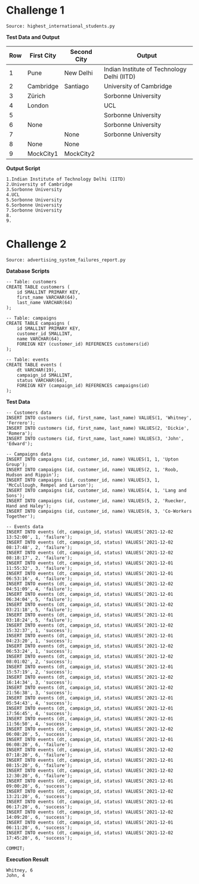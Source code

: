 # Challenge 1

```
Source: highest_international_students.py
```

**Test Data and Output**

| Row | First City  | Second City   | Output                                      |
|-----|-------------|---------------|---------------------------------------------|
|  1  | Pune        | New Delhi     | Indian Institute of Technology Delhi (IITD) |
|  2  | Cambridge   | Santiago      | University of Cambridge                     |
|  3  | Zürich      |               | Sorbonne University                         |
|  4  | London      |               | UCL                                         |
|  5  |             |               | Sorbonne University                         |
|  6  | None        |               | Sorbonne University                         |
|  7  |             | None          | Sorbonne University                         |
|  8  | None        | None          |                                             |
|  9  | MockCity1   | MockCity2     |                                             |

**Output Script**

```
1.Indian Institute of Technology Delhi (IITD) 
2.University of Cambridge                      
3.Sorbonne University                           
4.UCL                                          
5.Sorbonne University                          
6.Sorbonne University                          
7.Sorbonne University                          
8.                                             
9.                                             
```

# Challenge 2

```
Source: advertising_system_failures_report.py
```

**Database Scripts**

```
-- Table: customers
CREATE TABLE customers (
    id SMALLINT PRIMARY KEY,
    first_name VARCHAR(64),
    last_name VARCHAR(64)
);
```

```
-- Table: campaigns
CREATE TABLE campaigns (
    id SMALLINT PRIMARY KEY,
    customer_id SMALLINT,
    name VARCHAR(64),
    FOREIGN KEY (customer_id) REFERENCES customers(id)
);
```

```
-- Table: events
CREATE TABLE events (
    dt VARCHAR(19),
    campaign_id SMALLINT,
    status VARCHAR(64),
    FOREIGN KEY (campaign_id) REFERENCES campaigns(id)
);
```

**Test Data**

```
-- Customers data
INSERT INTO customers (id, first_name, last_name) VALUES(1, 'Whitney', 'Ferrero');
INSERT INTO customers (id, first_name, last_name) VALUES(2, 'Dickie', 'Romera');
INSERT INTO customers (id, first_name, last_name) VALUES(3, 'John', 'Edward');

-- Campaigns data
INSERT INTO campaigns (id, customer_id, name) VALUES(1, 1, 'Upton Group');
INSERT INTO campaigns (id, customer_id, name) VALUES(2, 1, 'Roob, Hudson and Rippin');
INSERT INTO campaigns (id, customer_id, name) VALUES(3, 1, 'McCullough, Rempel and Larson');
INSERT INTO campaigns (id, customer_id, name) VALUES(4, 1, 'Lang and Sons');
INSERT INTO campaigns (id, customer_id, name) VALUES(5, 2, 'Ruecker, Hand and Haley');
INSERT INTO campaigns (id, customer_id, name) VALUES(6, 3, 'Co-Workers Together');

-- Events data
INSERT INTO events (dt, campaign_id, status) VALUES('2021-12-02 13:52:00', 1, 'failure');
INSERT INTO events (dt, campaign_id, status) VALUES('2021-12-02 08:17:48', 2, 'failure');
INSERT INTO events (dt, campaign_id, status) VALUES('2021-12-02 08:18:17', 2, 'failure');
INSERT INTO events (dt, campaign_id, status) VALUES('2021-12-01 11:55:32', 3, 'failure');
INSERT INTO events (dt, campaign_id, status) VALUES('2021-12-01 06:53:16', 4, 'failure');
INSERT INTO events (dt, campaign_id, status) VALUES('2021-12-02 04:51:09', 4, 'failure');
INSERT INTO events (dt, campaign_id, status) VALUES('2021-12-01 06:34:04', 5, 'failure');
INSERT INTO events (dt, campaign_id, status) VALUES('2021-12-02 03:21:18', 5, 'failure');
INSERT INTO events (dt, campaign_id, status) VALUES('2021-12-01 03:18:24', 5, 'failure');
INSERT INTO events (dt, campaign_id, status) VALUES('2021-12-02 15:32:37', 1, 'success');
INSERT INTO events (dt, campaign_id, status) VALUES('2021-12-01 04:23:20', 1, 'success');
INSERT INTO events (dt, campaign_id, status) VALUES('2021-12-02 06:53:24', 1, 'success');
INSERT INTO events (dt, campaign_id, status) VALUES('2021-12-02 08:01:02', 2, 'success');
INSERT INTO events (dt, campaign_id, status) VALUES('2021-12-01 15:57:19', 2, 'success');
INSERT INTO events (dt, campaign_id, status) VALUES('2021-12-02 16:14:34', 3, 'success');
INSERT INTO events (dt, campaign_id, status) VALUES('2021-12-02 21:56:38', 3, 'success');
INSERT INTO events (dt, campaign_id, status) VALUES('2021-12-01 05:54:43', 4, 'success');
INSERT INTO events (dt, campaign_id, status) VALUES('2021-12-01 17:56:45', 4, 'success');
INSERT INTO events (dt, campaign_id, status) VALUES('2021-12-01 11:56:50', 4, 'success');
INSERT INTO events (dt, campaign_id, status) VALUES('2021-12-02 06:08:20', 5, 'success');
INSERT INTO events (dt, campaign_id, status) VALUES('2021-12-01 06:08:20', 6, 'failure');
INSERT INTO events (dt, campaign_id, status) VALUES('2021-12-02 07:18:20', 6, 'failure');
INSERT INTO events (dt, campaign_id, status) VALUES('2021-12-01 08:15:20', 6, 'failure');
INSERT INTO events (dt, campaign_id, status) VALUES('2021-12-02 12:30:20', 6, 'failure');
INSERT INTO events (dt, campaign_id, status) VALUES('2021-12-01 09:00:20', 6, 'success');
INSERT INTO events (dt, campaign_id, status) VALUES('2021-12-02 13:21:20', 6, 'success');
INSERT INTO events (dt, campaign_id, status) VALUES('2021-12-01 06:17:20', 6, 'success');
INSERT INTO events (dt, campaign_id, status) VALUES('2021-12-02 14:09:20', 6, 'success');
INSERT INTO events (dt, campaign_id, status) VALUES('2021-12-01 06:11:20', 6, 'success');
INSERT INTO events (dt, campaign_id, status) VALUES('2021-12-02 17:45:20', 6, 'success');

COMMIT;
```

**Execution Result**

```
Whitney, 6 
John, 4
```
